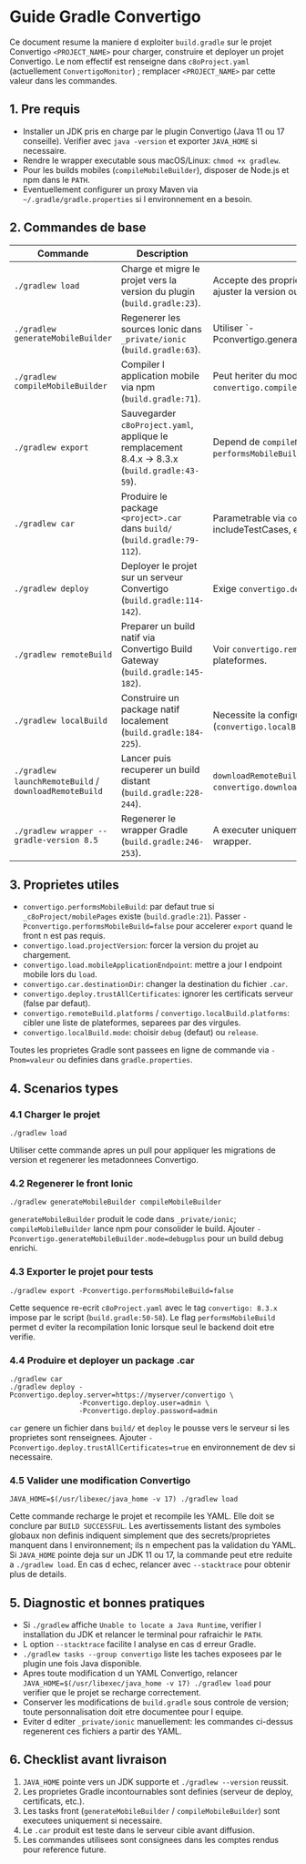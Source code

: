 # Guide Gradle Convertigo

Ce document resume la maniere d exploiter `build.gradle` sur le projet Convertigo `<PROJECT_NAME>` pour charger, construire et deployer un projet Convertigo. Le nom effectif est renseigne dans `c8oProject.yaml` (actuellement `ConvertigoMonitor`) ; remplacer `<PROJECT_NAME>` par cette valeur dans les commandes.

## 1. Pre requis

- Installer un JDK pris en charge par le plugin Convertigo (Java 11 ou 17 conseille). Verifier avec `java -version` et exporter `JAVA_HOME` si necessaire.
- Rendre le wrapper executable sous macOS/Linux: `chmod +x gradlew`.
- Pour les builds mobiles (`compileMobileBuilder`), disposer de Node.js et npm dans le `PATH`.
- Eventuellement configurer un proxy Maven via `~/.gradle/gradle.properties` si l environnement en a besoin.

## 2. Commandes de base

| Commande | Description | Notes |
| --- | --- | --- |
| `./gradlew load` | Charge et migre le projet vers la version du plugin (`build.gradle:23`). | Accepte des proprietes `convertigo.load.*` pour ajuster la version ou l endpoint. |
| `./gradlew generateMobileBuilder` | Regenerer les sources Ionic dans `_private/ionic` (`build.gradle:63`). | Utiliser `-Pconvertigo.generateMobileBuilder.mode=debugplus|debug|fast` pour changer le mode. |
| `./gradlew compileMobileBuilder` | Compiler l application mobile via npm (`build.gradle:71`). | Peut heriter du mode precedemment defini ou forcer `convertigo.compileMobileBuilder.mode`. |
| `./gradlew export` | Sauvegarder `c8oProject.yaml`, applique le remplacement 8.4.x -> 8.3.x (`build.gradle:43-59`). | Depend de `compileMobileBuilder` si `performsMobileBuild` est true. |
| `./gradlew car` | Produire le package `<project>.car` dans `build/` (`build.gradle:79-112`). | Parametrable via `convertigo.car.*` (destination, includeTestCases, etc.). |
| `./gradlew deploy` | Deployer le projet sur un serveur Convertigo (`build.gradle:114-142`). | Exige `convertigo.deploy.server`, `user`, `password`. |
| `./gradlew remoteBuild` | Preparer un build natif via Convertigo Build Gateway (`build.gradle:145-182`). | Voir `convertigo.remoteBuild.*` pour les certificats et plateformes. |
| `./gradlew localBuild` | Construire un package natif localement (`build.gradle:184-225`). | Necessite la configuration des certificats (`convertigo.localBuild.*`). |
| `./gradlew launchRemoteBuild` / `downloadRemoteBuild` | Lancer puis recuperer un build distant (`build.gradle:228-244`). | `downloadRemoteBuild` peut cibler un dossier via `convertigo.downloadRemoteBuild.destinationDir`. |
| `./gradlew wrapper --gradle-version 8.5` | Regenerer le wrapper Gradle (`build.gradle:246-253`). | A executer uniquement en cas de mise a jour du wrapper. |

## 3. Proprietes utiles

- `convertigo.performsMobileBuild`: par defaut true si `_c8oProject/mobilePages` existe (`build.gradle:21`). Passer `-Pconvertigo.performsMobileBuild=false` pour accelerer `export` quand le front n est pas requis.
- `convertigo.load.projectVersion`: forcer la version du projet au chargement.
- `convertigo.load.mobileApplicationEndpoint`: mettre a jour l endpoint mobile lors du `load`.
- `convertigo.car.destinationDir`: changer la destination du fichier `.car`.
- `convertigo.deploy.trustAllCertificates`: ignorer les certificats serveur (false par defaut).
- `convertigo.remoteBuild.platforms` / `convertigo.localBuild.platforms`: cibler une liste de plateformes, separees par des virgules.
- `convertigo.localBuild.mode`: choisir `debug` (defaut) ou `release`.

Toutes les proprietes Gradle sont passees en ligne de commande via `-Pnom=valeur` ou definies dans `gradle.properties`.

## 4. Scenarios types

### 4.1 Charger le projet

```
./gradlew load
```

Utiliser cette commande apres un pull pour appliquer les migrations de version et regenerer les metadonnees Convertigo.

### 4.2 Regenerer le front Ionic

```
./gradlew generateMobileBuilder compileMobileBuilder
```

`generateMobileBuilder` produit le code dans `_private/ionic`; `compileMobileBuilder` lance npm pour consolider le build. Ajouter `-Pconvertigo.generateMobileBuilder.mode=debugplus` pour un build debug enrichi.

### 4.3 Exporter le projet pour tests

```
./gradlew export -Pconvertigo.performsMobileBuild=false
```

Cette sequence re-ecrit `c8oProject.yaml` avec le tag `convertigo: 8.3.x` impose par le script (`build.gradle:50-58`). Le flag `performsMobileBuild` permet d eviter la recompilation Ionic lorsque seul le backend doit etre verifie.

### 4.4 Produire et deployer un package .car

```
./gradlew car
./gradlew deploy -Pconvertigo.deploy.server=https://myserver/convertigo \
                 -Pconvertigo.deploy.user=admin \
                 -Pconvertigo.deploy.password=admin
```

`car` genere un fichier dans `build/` et `deploy` le pousse vers le serveur si les proprietes sont renseignees. Ajouter `-Pconvertigo.deploy.trustAllCertificates=true` en environnement de dev si necessaire.

### 4.5 Valider une modification Convertigo

```
JAVA_HOME=$(/usr/libexec/java_home -v 17) ./gradlew load
```

Cette commande recharge le projet et recompile les YAML. Elle doit se conclure par `BUILD SUCCESSFUL`. Les avertissements listant des symboles globaux non definis indiquent simplement que des secrets/proprietes manquent dans l environnement; ils n empechent pas la validation du YAML. Si `JAVA_HOME` pointe deja sur un JDK 11 ou 17, la commande peut etre reduite a `./gradlew load`. En cas d echec, relancer avec `--stacktrace` pour obtenir plus de details.

## 5. Diagnostic et bonnes pratiques

- Si `./gradlew` affiche `Unable to locate a Java Runtime`, verifier l installation du JDK et relancer le terminal pour rafraichir le `PATH`.
- L option `--stacktrace` facilite l analyse en cas d erreur Gradle.
- `./gradlew tasks --group convertigo` liste les taches exposees par le plugin une fois Java disponible.
- Apres toute modification d un YAML Convertigo, relancer `JAVA_HOME=$(/usr/libexec/java_home -v 17) ./gradlew load` pour verifier que le projet se recharge correctement.
- Conserver les modifications de `build.gradle` sous controle de version; toute personnalisation doit etre documentee pour l equipe.
- Eviter d editer `_private/ionic` manuellement: les commandes ci-dessus regenerent ces fichiers a partir des YAML.

## 6. Checklist avant livraison

1. `JAVA_HOME` pointe vers un JDK supporte et `./gradlew --version` reussit.
2. Les proprietes Gradle incontournables sont definies (serveur de deploy, certificats, etc.).
3. Les tasks front (`generateMobileBuilder` / `compileMobileBuilder`) sont executees uniquement si necessaire.
4. Le `.car` produit est teste dans le serveur cible avant diffusion.
5. Les commandes utilisees sont consignees dans les comptes rendus pour reference future.
